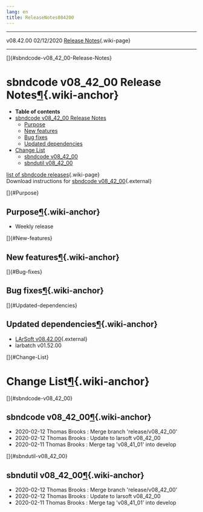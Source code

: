 ```yaml
---
lang: en
title: ReleaseNotes084200
---
```


  ----------- ------------ -- -- ------------------------------------------------------
  v08.42.00   02/12/2020         [Release Notes](ReleaseNotes084200.html){.wiki-page}
  ----------- ------------ -- -- ------------------------------------------------------

[]{#sbndcode-v08_42_00-Release-Notes}

sbndcode v08\_42\_00 Release Notes[¶](#sbndcode-v08_42_00-Release-Notes){.wiki-anchor}
======================================================================================

-   **Table of contents**
-   [sbndcode v08\_42\_00 Release
    Notes](#sbndcode-v08_42_00-Release-Notes)
    -   [Purpose](#Purpose)
    -   [New features](#New-features)
    -   [Bug fixes](#Bug-fixes)
    -   [Updated dependencies](#Updated-dependencies)
-   [Change List](#Change-List)
    -   [sbndcode v08\_42\_00](#sbndcode-v08_42_00)
    -   [sbndutil v08\_42\_00](#sbndutil-v08_42_00)

[list of sbndcode
releases](List_of_SBND_code_releases.html){.wiki-page}\
Download instructions for [sbndcode
v08\_42\_00](http://scisoft.fnal.gov/scisoft/bundles/sbnd/v08_42_00/sbndcode-v08_42_00.html){.external}

[]{#Purpose}

Purpose[¶](#Purpose){.wiki-anchor}
----------------------------------

-   Weekly release

[]{#New-features}

New features[¶](#New-features){.wiki-anchor}
--------------------------------------------

[]{#Bug-fixes}

Bug fixes[¶](#Bug-fixes){.wiki-anchor}
--------------------------------------

[]{#Updated-dependencies}

Updated dependencies[¶](#Updated-dependencies){.wiki-anchor}
------------------------------------------------------------

-   [LArSoft
    v08.42.00](https://cdcvs.fnal.gov/redmine/projects/larsoft/wiki/ReleaseNotes084200){.external}
-   larbatch v01.52.00

[]{#Change-List}

Change List[¶](#Change-List){.wiki-anchor}
==========================================

[]{#sbndcode-v08_42_00}

sbndcode v08\_42\_00[¶](#sbndcode-v08_42_00){.wiki-anchor}
----------------------------------------------------------

-   2020-02-12 Thomas Brooks : Merge branch \'release/v08\_42\_00\'
-   2020-02-12 Thomas Brooks : Update to larsoft v08\_42\_00
-   2020-02-11 Thomas Brooks : Merge tag \'v08\_41\_01\' into develop

[]{#sbndutil-v08_42_00}

sbndutil v08\_42\_00[¶](#sbndutil-v08_42_00){.wiki-anchor}
----------------------------------------------------------

-   2020-02-12 Thomas Brooks : Merge branch \'release/v08\_42\_00\'
-   2020-02-12 Thomas Brooks : Update to larsoft v08\_42\_00
-   2020-02-11 Thomas Brooks : Merge tag \'v08\_41\_01\' into develop
